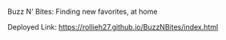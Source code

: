 Buzz N' Bites: Finding new favorites, at home

Deployed Link: https://rollieh27.github.io/BuzzNBites/index.html
